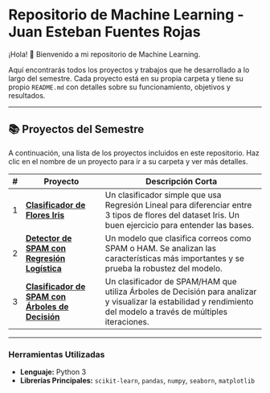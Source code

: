 # Repositorio de Machine Learning - Juan Esteban Fuentes Rojas

¡Hola\! 👋 Bienvenido a mi repositorio de Machine Learning.

Aquí encontrarás todos los proyectos y trabajos que he desarrollado a lo largo del semestre. Cada proyecto está en su propia carpeta y tiene su propio `README.md` con detalles sobre su funcionamiento, objetivos y resultados.

-----

## 📚 Proyectos del Semestre

A continuación, una lista de los proyectos incluidos en este repositorio. Haz clic en el nombre de un proyecto para ir a su carpeta y ver más detalles.

| \# | Proyecto | Descripción Corta |
|---|---|---|
| 1 | **[Clasificador de Flores Iris](https://github.com/Juan-qwerty/Machine-Learning/tree/main/Clasificador%20IRIS/)** | Un clasificador simple que usa Regresión Lineal para diferenciar entre 3 tipos de flores del dataset Iris. Un buen ejercicio para entender las bases. |
| 2 | **[Detector de SPAM con Regresión Logística](https://github.com/Juan-qwerty/Machine-Learning/tree/main/Clasificador%20SPAM%20HAM/)** | Un modelo que clasifica correos como SPAM o HAM. Se analizan las características más importantes y se prueba la robustez del modelo. |
| 3 | **[Clasificador de SPAM con Árboles de Decisión](https://github.com/Juan-qwerty/Machine-Learning/tree/main/Arbol%20de%20decision%20binario/)** | Un clasificador de SPAM/HAM que utiliza Árboles de Decisión para analizar y visualizar la estabilidad y rendimiento del modelo a través de múltiples iteraciones. |

-----

### Herramientas Utilizadas

  * **Lenguaje:** Python 3
  * **Librerías Principales:** `scikit-learn`, `pandas`, `numpy`, `seaborn`, `matplotlib`
